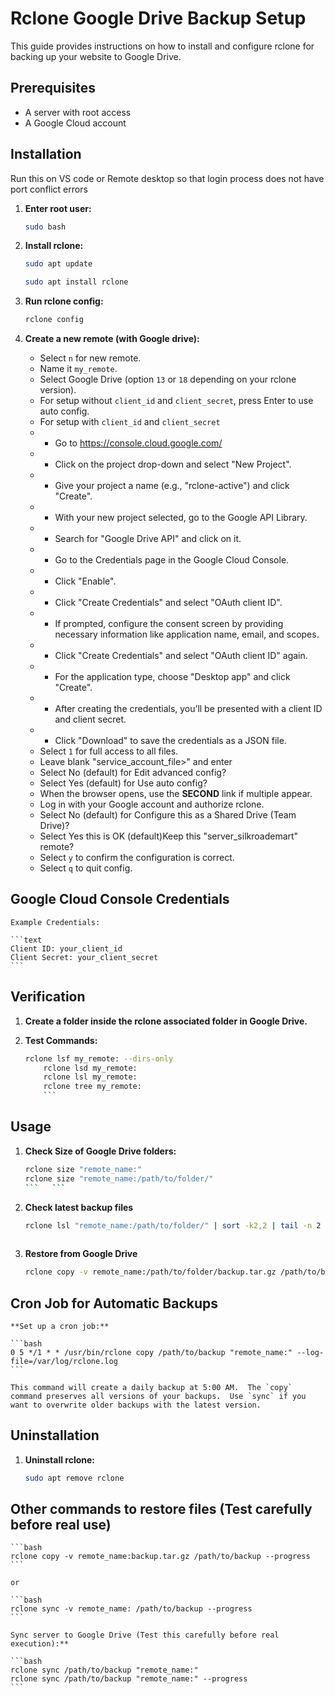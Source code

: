 # Rclone Google Drive Backup Setup

This guide provides instructions on how to install and configure rclone for backing up your website to Google Drive.

## Prerequisites

*   A server with root access
*   A Google Cloud account

## Installation

Run this on VS code or Remote desktop so that login process does not have port conflict errors

1.  **Enter root user:**

    ```bash
    sudo bash
    ```

2.  **Install rclone:**

    ```bash
    sudo apt update
    ```
    ```bash
    sudo apt install rclone
    ```

3.  **Run rclone config:**

    ```bash
    rclone config
    ```

4.  **Create a new remote (with Google drive):**

    *   Select `n` for new remote.
    *   Name it `my_remote`.
    *   Select Google Drive (option `13` or `18` depending on your rclone version).
    *   For setup without `client_id` and `client_secret`, press Enter to use auto config. 
    *   For setup with `client_id` and `client_secret`
    *    - Go to <https://console.cloud.google.com/>
    *    - Click on the project drop-down and select "New Project".
    *    - Give your project a name (e.g., "rclone-active") and click "Create".
    *    - With your new project selected, go to the Google API Library.
    *    - Search for "Google Drive API" and click on it.    
    *    - Go to the Credentials page in the Google Cloud Console.
    *    - Click "Enable".
    *    - Click "Create Credentials" and select "OAuth client ID".
    *    - If prompted, configure the consent screen by providing necessary information like application name, email, and scopes.
    *    - Click "Create Credentials" and select "OAuth client ID" again.
    *    - For the application type, choose "Desktop app" and click "Create".
    *    - After creating the credentials, you’ll be presented with a client ID and client secret. 
    *    - Click "Download" to save the credentials as a JSON file.
    *   Select `1` for full access to all files.
    *   Leave blank "service_account_file>" and enter
    *   Select No (default) for Edit advanced config?
    *   Select Yes (default) for Use auto config?
    *   When the browser opens, use the **SECOND** link if multiple appear.
    *   Log in with your Google account and authorize rclone.
    *   Select No (default) for Configure this as a Shared Drive (Team Drive)?
    *   Select Yes this is OK (default)Keep this "server_silkroademart" remote?
    *   Select `y` to confirm the configuration is correct.
    *   Select `q` to quit config.

## Google Cloud Console Credentials

    Example Credentials:

    ```text
    Client ID: your_client_id
    Client Secret: your_client_secret
    ```

## Verification

1.  **Create a folder inside the rclone associated folder in Google Drive.**

2.  **Test Commands:**

    ```bash
    rclone lsf my_remote: --dirs-only
        rclone lsd my_remote:
        rclone lsl my_remote:
        rclone tree my_remote:
        ```

## Usage

1.  **Check Size of Google Drive folders:**

    ```bash
    rclone size "remote_name:"
    rclone size "remote_name:/path/to/folder/"
    ```   ```

2. **Check latest backup files**

    ```bash
    rclone lsl "remote_name:/path/to/folder/" | sort -k2,2 | tail -n 2
  

3. **Restore from Google Drive**

    ```bash
    rclone copy -v remote_name:/path/to/folder/backup.tar.gz /path/to/backup --progress
    ```

## Cron Job for Automatic Backups

    **Set up a cron job:**

    ```bash
    0 5 */1 * * /usr/bin/rclone copy /path/to/backup "remote_name:" --log-file=/var/log/rclone.log
    ```

    This command will create a daily backup at 5:00 AM.  The `copy` command preserves all versions of your backups.  Use `sync` if you want to overwrite older backups with the latest version.


## Uninstallation

1.  **Uninstall rclone:**

    ```bash
    sudo apt remove rclone


## Other commands to  restore files (Test carefully before real use)

    ```bash
    rclone copy -v remote_name:backup.tar.gz /path/to/backup --progress
    ```

    or

    ```bash
    rclone sync -v remote_name: /path/to/backup --progress
    ```

    Sync server to Google Drive (Test this carefully before real execution):**

    ```bash
    rclone sync /path/to/backup "remote_name:"
    rclone sync /path/to/backup "remote_name:" --progress
    ```
